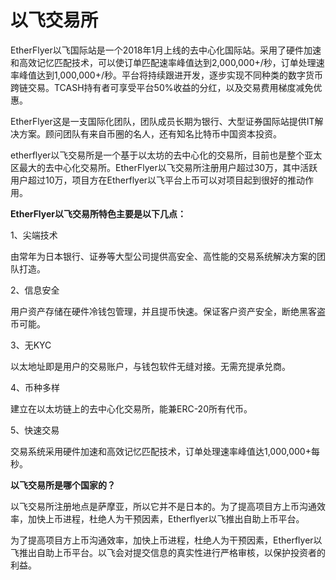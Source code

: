 # 以飞交易所

EtherFlyer以飞国际站是一个2018年1月上线的去中心化国际站。采用了硬件加速和高效记忆匹配技术，可以使订单匹配速率峰值达到2,000,000+/秒，订单处理速率峰值达到1,000,000+/秒。平台将持续跟进开发，逐步实现不同种类的数字货币跨链交易。TCASH持有者可享受平台50%收益的分红，以及交易费用梯度减免优惠。

EtherFlyer这是一支国际化团队，团队成员长期为银行、大型证券国际站提供IT解决方案。顾问团队有来自币圈的名人，还有知名比特币中国资本投资。

etherflyer以飞交易所是一个基于以太坊的去中心化的交易所，目前也是整个亚太区最大的去中心化交易所。EtherFlyer以飞交易所注册用户超过30万，其中活跃用户超过10万，项目方在Etherflyer以飞平台上币可以对项目起到很好的推动作用。

**EtherFlyer以飞交易所特色主要是以下几点：**

1、尖端技术

由常年为日本银行、证券等大型公司提供高安全、高性能的交易系统解决方案的团队打造。

2、信息安全

用户资产存储在硬件冷钱包管理，并且提币快速。保证客户资产安全，断绝黑客盗币可能。

3、无KYC

以太地址即是用户的交易账户，与钱包软件无缝对接。无需充提承兑商。

4、币种多样

建立在以太坊链上的去中心化交易所，能兼ERC-20所有代币。

5、快速交易

交易系统采用硬件加速和高效记忆匹配技术，订单处理速率峰值达1,000,000+每秒。

**以飞交易所是哪个国家的？**

以飞交易所注册地点是萨摩亚，所以它并不是日本的。为了提高项目方上币沟通效率，加快上币进程，杜绝人为干预因素，Etherflyer以飞推出自助上币平台。

为了提高项目方上币沟通效率，加快上币进程，杜绝人为干预因素，Etherflyer以飞推出自助上币平台。以飞会对提交信息的真实性进行严格审核，以保护投资者的利益。


